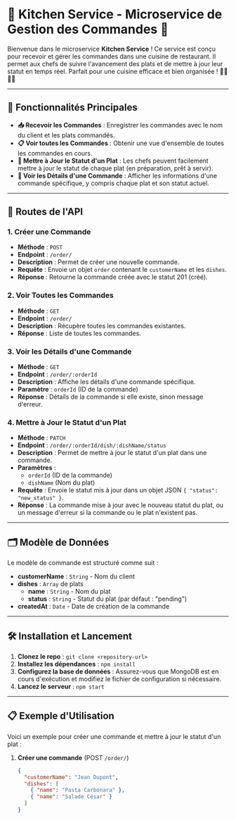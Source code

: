 # 🍲 Kitchen Service - Microservice de Gestion des Commandes 🍲

Bienvenue dans le microservice **Kitchen Service** ! Ce service est conçu pour recevoir et gérer les commandes dans une cuisine de restaurant. Il permet aux chefs de suivre l'avancement des plats et de mettre à jour leur statut en temps réel. Parfait pour une cuisine efficace et bien organisée ! 👨‍🍳👩‍🍳

---

## 🌟 Fonctionnalités Principales

- **📥 Recevoir les Commandes** : Enregistrer les commandes avec le nom du client et les plats commandés.
- **📋 Voir toutes les Commandes** : Obtenir une vue d'ensemble de toutes les commandes en cours.
- **🔄 Mettre à Jour le Statut d'un Plat** : Les chefs peuvent facilement mettre à jour le statut de chaque plat (en préparation, prêt à servir).
- **📑 Voir les Détails d'une Commande** : Afficher les informations d'une commande spécifique, y compris chaque plat et son statut actuel.

---

## 🚀 Routes de l'API

### 1. **Créer une Commande**
- **Méthode** : `POST`
- **Endpoint** : `/order/`
- **Description** : Permet de créer une nouvelle commande.
- **Requête** : Envoie un objet `order` contenant le `customerName` et les `dishes`.
- **Réponse** : Retourne la commande créée avec le statut 201 (créé).

### 2. **Voir Toutes les Commandes**
- **Méthode** : `GET`
- **Endpoint** : `/order/`
- **Description** : Récupère toutes les commandes existantes.
- **Réponse** : Liste de toutes les commandes.

### 3. **Voir les Détails d'une Commande**
- **Méthode** : `GET`
- **Endpoint** : `/order/:orderId`
- **Description** : Affiche les détails d'une commande spécifique.
- **Paramètre** : `orderId` (ID de la commande)
- **Réponse** : Détails de la commande si elle existe, sinon message d'erreur.

### 4. **Mettre à Jour le Statut d'un Plat**
- **Méthode** : `PATCH`
- **Endpoint** : `/order/:orderId/dish/:dishName/status`
- **Description** : Permet de mettre à jour le statut d'un plat dans une commande.
- **Paramètres** :
    - `orderId` (ID de la commande)
    - `dishName` (Nom du plat)
- **Requête** : Envoie le statut mis à jour dans un objet JSON `{ "status": "new_status" }`.
- **Réponse** : La commande mise à jour avec le nouveau statut du plat, ou un message d'erreur si la commande ou le plat n'existent pas.

---

## 🗂️ Modèle de Données

Le modèle de commande est structuré comme suit :

- **customerName** : `String` - Nom du client
- **dishes** : `Array` de plats
    - **name** : `String` - Nom du plat
    - **status** : `String` - Statut du plat (par défaut : "pending")
- **createdAt** : `Date` - Date de création de la commande

---

## 🛠️ Installation et Lancement

1. **Clonez le repo** : `git clone <repository-url>`
2. **Installez les dépendances** : `npm install`
3. **Configurez la base de données** : Assurez-vous que MongoDB est en cours d'exécution et modifiez le fichier de configuration si nécessaire.
4. **Lancez le serveur** : `npm start`

---

## 📋 Exemple d'Utilisation

Voici un exemple pour créer une commande et mettre à jour le statut d'un plat :

1. **Créer une commande** (POST `/order/`)

   ```json
   {
     "customerName": "Jean Dupont",
     "dishes": [
       { "name": "Pasta Carbonara" },
       { "name": "Salade César" }
     ]
   }
